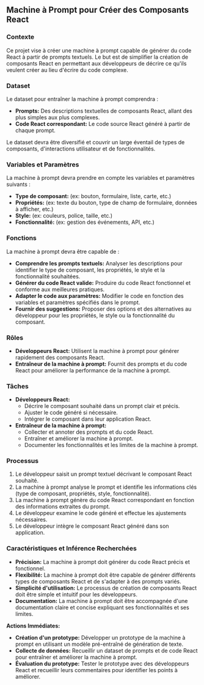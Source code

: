 ## Machine à Prompt pour Créer des Composants React

### Contexte

Ce projet vise à créer une machine à prompt capable de générer du code React à partir de prompts textuels. Le but est de simplifier la création de composants React en permettant aux développeurs de décrire ce qu'ils veulent créer au lieu d'écrire du code complexe.

### Dataset

Le dataset pour entraîner la machine à prompt comprendra :

* **Prompts:** Des descriptions textuelles de composants React, allant des plus simples aux plus complexes. 
* **Code React correspondant:** Le code source React généré à partir de chaque prompt.

Le dataset devra être diversifié et couvrir un large éventail de types de composants, d'interactions utilisateur et de fonctionnalités.

### Variables et Paramètres

La machine à prompt devra prendre en compte les variables et paramètres suivants :

* **Type de composant:** (ex: bouton, formulaire, liste, carte, etc.)
* **Propriétés:** (ex: texte du bouton, type de champ de formulaire, données à afficher, etc.)
* **Style:** (ex: couleurs, police, taille, etc.)
* **Fonctionnalité:** (ex: gestion des événements, API, etc.)

### Fonctions

La machine à prompt devra être capable de :

* **Comprendre les prompts textuels:** Analyser les descriptions pour identifier le type de composant, les propriétés, le style et la fonctionnalité souhaitées.
* **Générer du code React valide:** Produire du code React fonctionnel et conforme aux meilleures pratiques.
* **Adapter le code aux paramètres:** Modifier le code en fonction des variables et paramètres spécifiés dans le prompt.
* **Fournir des suggestions:** Proposer des options et des alternatives au développeur pour les propriétés, le style ou la fonctionnalité du composant.

### Rôles

* **Développeurs React:** Utilisent la machine à prompt pour générer rapidement des composants React.
* **Entraîneur de la machine à prompt:** Fournit des prompts et du code React pour améliorer la performance de la machine à prompt.

### Tâches

* **Développeurs React:**
    * Décrire le composant souhaité dans un prompt clair et précis.
    * Ajuster le code généré si nécessaire.
    * Intégrer le composant dans leur application React.
* **Entraîneur de la machine à prompt:**
    * Collecter et annoter des prompts et du code React.
    * Entraîner et améliorer la machine à prompt.
    * Documenter les fonctionnalités et les limites de la machine à prompt.

### Processus

1. Le développeur saisit un prompt textuel décrivant le composant React souhaité.
2. La machine à prompt analyse le prompt et identifie les informations clés (type de composant, propriétés, style, fonctionnalité).
3. La machine à prompt génère du code React correspondant en fonction des informations extraites du prompt.
4. Le développeur examine le code généré et effectue les ajustements nécessaires.
5. Le développeur intègre le composant React généré dans son application.

### Caractéristiques et Inférence Recherchées

* **Précision:** La machine à prompt doit générer du code React précis et fonctionnel.
* **Flexibilité:** La machine à prompt doit être capable de générer différents types de composants React et de s'adapter à des prompts variés.
* **Simplicité d'utilisation:** Le processus de création de composants React doit être simple et intuitif pour les développeurs.
* **Documentation:** La machine à prompt doit être accompagnée d'une documentation claire et concise expliquant ses fonctionnalités et ses limites.

**Actions Immédiates:**

* **Création d'un prototype:** Développer un prototype de la machine à prompt en utilisant un modèle pré-entraîné de génération de texte.
* **Collecte de données:** Recueillir un dataset de prompts et de code React pour entraîner et améliorer la machine à prompt.
* **Évaluation du prototype:** Tester le prototype avec des développeurs React et recueillir leurs commentaires pour identifier les points à améliorer.



